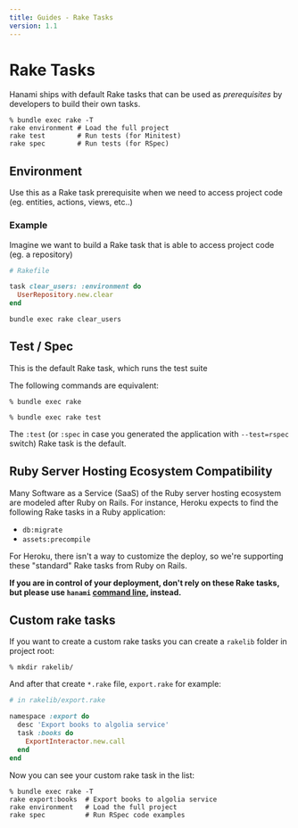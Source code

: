 ```yaml
---
title: Guides - Rake Tasks
version: 1.1
---
```


# Rake Tasks

Hanami ships with default Rake tasks that can be used as _prerequisites_ by developers to build their own tasks.

```shell
% bundle exec rake -T
rake environment # Load the full project
rake test        # Run tests (for Minitest)
rake spec        # Run tests (for RSpec)
```

## Environment

Use this as a Rake task prerequisite when we need to access project code (eg. entities, actions, views, etc..)

### Example

Imagine we want to build a Rake task that is able to access project code (eg. a repository)

```ruby
# Rakefile

task clear_users: :environment do
  UserRepository.new.clear
end
```

```shell
bundle exec rake clear_users
```

## Test / Spec

This is the default Rake task, which runs the test suite

The following commands are equivalent:

```shell
% bundle exec rake
```

```shell
% bundle exec rake test
```

<p class="convention">
  The <code>:test</code> (or <code>:spec</code> in case you generated the application with <code>--test=rspec</code> switch) Rake task is the default.
</p>

## Ruby Server Hosting Ecosystem Compatibility

Many Software as a Service (SaaS) of the Ruby server hosting ecosystem are modeled after Ruby on Rails.
For instance, Heroku expects to find the following Rake tasks in a Ruby application:

  * `db:migrate`
  * `assets:precompile`

For Heroku, there isn't a way to customize the deploy, so we're supporting these "standard" Rake tasks from Ruby on Rails.

**If you are in control of your deployment, don't rely on these Rake tasks, but please use `hanami` [command line](/guides/1.1/command-line/database), instead.**

## Custom rake tasks

If you want to create a custom rake tasks you can create a `rakelib` folder in project root:

```
% mkdir rakelib/
```

And after that create `*.rake` file, `export.rake` for example:

```ruby
# in rakelib/export.rake

namespace :export do
  desc 'Export books to algolia service'
  task :books do
    ExportInteractor.new.call
  end
end
```

Now you can see your custom rake task in the list:

```
% bundle exec rake -T
rake export:books  # Export books to algolia service
rake environment   # Load the full project
rake spec          # Run RSpec code examples
